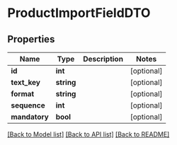 # ProductImportFieldDTO

## Properties
Name | Type | Description | Notes
------------ | ------------- | ------------- | -------------
**id** | **int** |  | [optional] 
**text_key** | **string** |  | [optional] 
**format** | **string** |  | [optional] 
**sequence** | **int** |  | [optional] 
**mandatory** | **bool** |  | [optional] 

[[Back to Model list]](../README.md#documentation-for-models) [[Back to API list]](../README.md#documentation-for-api-endpoints) [[Back to README]](../README.md)


